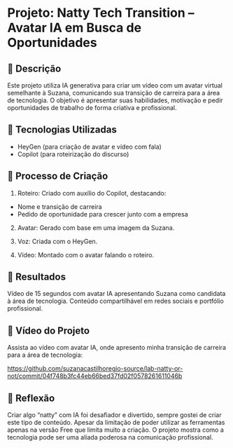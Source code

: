 # Projeto: Natty Tech Transition – Avatar IA em Busca de Oportunidades

## 📒 Descrição

Este projeto utiliza IA generativa para criar um vídeo com um avatar virtual semelhante à Suzana, comunicando sua transição de carreira para a área de tecnologia. O objetivo é apresentar suas habilidades, motivação e pedir oportunidades de trabalho de forma criativa e profissional.

## 🤖 Tecnologias Utilizadas

* HeyGen (para criação de avatar e vídeo com fala)
* Copilot (para roteirização do discurso)

## 🧐 Processo de Criação

1. Roteiro: Criado com auxílio do Copilot, destacando:

* Nome e transição de carreira
* Pedido de oportunidade para crescer junto com a empresa

2. Avatar: Gerado com base em uma imagem da Suzana.


3. Voz: Criada com o HeyGen.

4. Vídeo: Montado com o avatar falando o roteiro.


## 🚀 Resultados

Vídeo de 15 segundos com avatar IA apresentando Suzana como candidata à área de tecnologia.
Conteúdo compartilhável em redes sociais e portfólio profissional.

## 🎥 Vídeo do Projeto

Assista ao vídeo com avatar IA, onde apresento minha transição de carreira para a área de tecnologia:

https://github.com/suzanacastilhoregio-source/lab-natty-or-not/commit/04f748b3fc44eb66bed37fd02f0578261611046b

## 💭 Reflexão
Criar algo “natty” com IA foi desafiador e divertido, sempre gostei de criar este tipo de conteúdo. Apesar da limitação de poder utilizar as ferramentas apenas na versão Free que limita muito a criação. O projeto mostra como a tecnologia pode ser uma aliada poderosa na comunicação profissional. 
